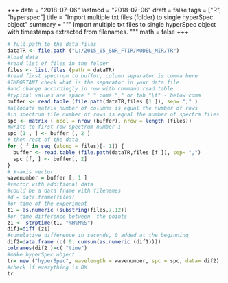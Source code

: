 +++
date = "2018-07-06"
lastmod = "2018-07-06"
draft = false
tags = ["R", "hyperspec"]
title = "Import multiple txt files (folder) to single hyperSpec object"
summary = """
Import multiple txt files to single hyperSpec object with timestamps extracted from filenames.
"""
math = false
+++

```r
# full path to the data files
dataTR <- file.path ("L:/2015_05_SNR_FTIR/MODEL_MIR/TR")
#load data
#read list of files in the folder
files <- list.files (path = dataTR)
#read first spectrum to buffor, column separator is comma here
#IMPORTANT check what is the separator in your data file
#and change accordingly in row with command read.table
#typical values are space " " coma "," or tab "\t" - below coma
buffer <- read.table (file.path(dataTR,files [1 ]), sep= "," )
#allocate matrix number of columns is equal the number of rows
#in spectrum file number of rows is equal the number of spectra files
spc <- matrix ( ncol = nrow (buffer), nrow = length (files))
#write to first row spectrum number 1
spc [1 , ] <- buffer [, 2 ]
# then rest of the data
for ( f in seq (along = files)[- 1]) {
  buffer <- read.table (file.path(dataTR,files [f ]), sep= ",")
  spc [f, ] <- buffer[, 2]
}
# X-axis vector
wavenumber = buffer [, 1 ]
#vector with additional data
#could be a data frame with filenames
#d = data.frame(files)
#or time of the experiment
t1 = as.numeric (substring(files,7,12))
#or time difference between  the points
z1 <- strptime(t1, "%H%M%S")
dif1=diff (z1)
#cumulative difference in seconds, 0 added at the beginning
dif2=data.frame (c( 0, cumsum(as.numeric (dif1))))
colnames(dif2 )=c( "time")
#make hyperSpec object
tr= new ("hyperSpec", wavelength = wavenumber, spc = spc, data= dif2)
#check if everything is OK
tr
```
